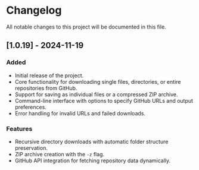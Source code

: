 # Changelog

All notable changes to this project will be documented in this file.

## [1.0.19] - 2024-11-19
### Added
- Initial release of the project.
- Core functionality for downloading single files, directories, or entire repositories from GitHub.
- Support for saving as individual files or a compressed ZIP archive.
- Command-line interface with options to specify GitHub URLs and output preferences. 
- Error handling for invalid URLs and failed downloads.

### Features
- Recursive directory downloads with automatic folder structure preservation.
- ZIP archive creation with the `-z` flag.
- GitHub API integration for fetching repository data dynamically.
